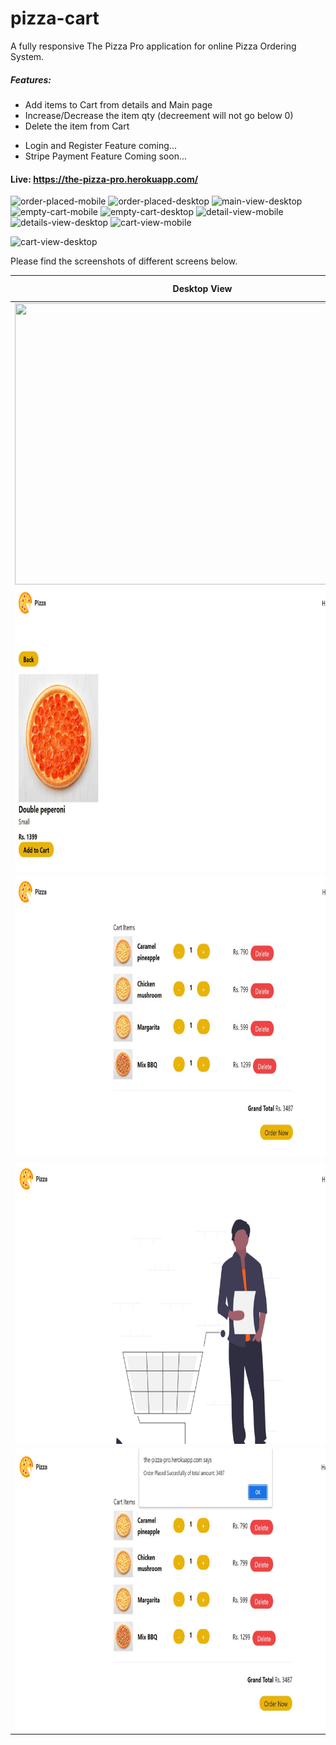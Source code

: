 # pizza-cart
A fully responsive The Pizza Pro application for online Pizza Ordering System.

##### Features:
+ Add items to Cart from details and Main page
+ Increase/Decrease the item qty (decreement will not go below 0)
+ Delete the item from Cart
- Login and Register Feature coming...
- Stripe Payment Feature Coming soon...

#### Live: https://the-pizza-pro.herokuapp.com/



![order-placed-mobile](https://github.com/kush1912/pizza-cart/assets/36148381/11dd31ed-3733-4ed8-a599-f4ec5160adc3)
![order-placed-desktop](https://github.com/kush1912/pizza-cart/assets/36148381/643206b3-dc37-4382-873d-d1f2c8fa2e3c)
![main-view-desktop](https://github.com/kush1912/pizza-cart/assets/36148381/5cc059a7-e441-4e42-96ff-8356f1199143)
![empty-cart-mobile](https://github.com/kush1912/pizza-cart/assets/36148381/fde84b55-1771-4621-95fd-ac4a30e50ce5)
![empty-cart-desktop](https://github.com/kush1912/pizza-cart/assets/36148381/2dedb6cb-8907-4854-8a47-45a29dcf475e)
![detail-view-mobile](https://github.com/kush1912/pizza-cart/assets/36148381/4f2a91fe-ab72-4eb6-a468-c3f8700529dc)
![details-view-desktop](https://github.com/kush1912/pizza-cart/assets/36148381/e724f039-1ad5-4f6d-8c58-b213101c8173)
![cart-view-mobile](https://github.com/kush1912/pizza-cart/assets/36148381/9de1752c-8cc2-46b3-82e9-c5639ef5d091)


![cart-view-desktop](https://github.com/kush1912/pizza-cart/assets/36148381/61c10df4-869f-4c2f-98aa-d7f2b013406b)



Please find the screenshots of different screens below.

|Desktop View|Mobile View|
|:---:|:---:|
|<img src="![main-view-mobile](https://github.com/kush1912/pizza-cart/assets/36148381/287c661f-b9ee-4618-a798-8de9ef45ff8c)" width="600" height="450">|<img src="https://github.com/kush1912/pizza-cart/blob/main/git-data/main-view-mobile.jpeg" width="300" height="450">|
|<img src="https://github.com/kush1912/pizza-cart/blob/main/git-data/details-view-desktop.JPG" width="600" height="450">|<img src="https://github.com/kush1912/pizza-cart/blob/main/git-data/detail-view-mobile.jpeg" width="300" height="450">|
|<img src="https://github.com/kush1912/pizza-cart/blob/main/git-data/cart-view-desktop.JPG" width="600" height="450">|<img src="https://github.com/kush1912/pizza-cart/blob/main/git-data/cart-view-mobile.jpeg" width="300" height="450">|
|<img src="https://github.com/kush1912/pizza-cart/blob/main/git-data/empty-cart-desktop.JPG" width="600" height="450">|<img src="https://github.com/kush1912/pizza-cart/blob/main/git-data/empty-cart-mobile.jpeg" width="300" height="450">|
|<img src="https://github.com/kush1912/pizza-cart/blob/main/git-data/order-placed-desktop.JPG" width="600" height="450">|<img src="https://github.com/kush1912/pizza-cart/blob/main/git-data/order-placed-mobile.jpeg" width="300" height="450">|

